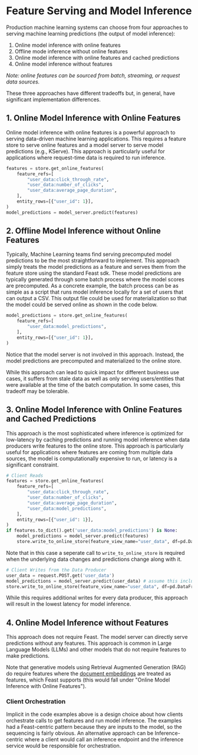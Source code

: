 # Feature Serving and Model Inference

Production machine learning systems can choose from four approaches to serving machine learning predictions (the output 
of model inference):
1. Online model inference with online features
2. Offline mode inference without online features
3. Online model inference with online features and cached predictions
4. Online model inference without features 

*Note: online features can be sourced from batch, streaming, or request data sources.*

These three approaches have different tradeoffs but, in general, have significant implementation differences. 

## 1. Online Model Inference with Online Features
Online model inference with online features is a powerful approach to serving data-driven machine learning applications.
This requires a feature store to serve online features and a model server to serve model predictions (e.g., KServe).
This approach is particularly useful for applications where request-time data is required to run inference.
```python
features = store.get_online_features(
    feature_refs=[
        "user_data:click_through_rate",
        "user_data:number_of_clicks",
        "user_data:average_page_duration",
    ],
    entity_rows=[{"user_id": 1}],
)
model_predictions = model_server.predict(features)
```

## 2. Offline Model Inference without Online Features
Typically, Machine Learning teams find serving precomputed model predictions to be the most straightforward to implement.
This approach simply treats the model predictions as a feature and serves them from the feature store using the standard
Feast sdk. These model predictions are typically generated through some batch process where the model scores are precomputed.
As a concrete example, the batch process can be as simple as a script that runs model inference locally for a set of users that 
can output a CSV. This output file could be used for materialization so that the model could be served online as shown in the 
code below. 
```python
model_predictions = store.get_online_features(
    feature_refs=[
        "user_data:model_predictions",
    ],
    entity_rows=[{"user_id": 1}],
)
```
Notice that the model server is not involved in this approach. Instead, the model predictions are precomputed and 
materialized to the online store.

While this approach can lead to quick impact for different business use cases, it suffers from stale data as well
as only serving users/entities that were available at the time of the batch computation. In some cases, this tradeoff
may be tolerable.

## 3. Online Model Inference with Online Features and Cached Predictions
This approach is the most sophisticated where inference is optimized for low-latency by caching predictions and running 
model inference when data producers write features to the online store. This approach is particularly useful for 
applications where features are coming from multiple data sources, the model is computationally expensive to run, or 
latency is a significant constraint.

```python
# Client Reads
features = store.get_online_features(
    feature_refs=[
        "user_data:click_through_rate",
        "user_data:number_of_clicks",
        "user_data:average_page_duration",
        "user_data:model_predictions",
    ],
    entity_rows=[{"user_id": 1}],
)
if features.to_dict().get('user_data:model_predictions') is None:
    model_predictions = model_server.predict(features)
    store.write_to_online_store(feature_view_name="user_data", df=pd.DataFrame(model_predictions))
```
Note that in this case a seperate call to `write_to_online_store` is required when the underlying data changes and 
predictions change along with it.

```python
# Client Writes from the Data Producer
user_data = request.POST.get('user_data')
model_predictions = model_server.predict(user_data) # assume this includes `user_data` in the Data Frame
store.write_to_online_store(feature_view_name="user_data", df=pd.DataFrame(model_predictions))
```
While this requires additional writes for every data producer, this approach will result in the lowest latency for 
model inference.

## 4. Online Model Inference without Features
This approach does not require Feast. The model server can directly serve predictions without any features. This 
approach is common in Large Language Models (LLMs) and other models that do not require features to make predictions. 

Note that generative models using Retrieval Augmented Generation (RAG) do require features where the 
[document embeddings](../../reference/alpha-vector-database.md) are treated as features, which Feast supports 
(this would fall under "Online Model Inference with Online Features").

### Client Orchestration
Implicit in the code examples above is a design choice about how clients orchestrate calls to get features and run model inference.
The examples had a Feast-centric pattern because they are inputs to the model, so the sequencing is fairly obvious.
An alternative approach can be Inference-centric where a client would call an inference endpoint and the inference 
service would be responsible for orchestration.
